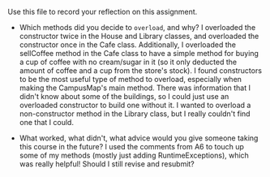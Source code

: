 Use this file to record your reflection on this assignment.

- Which methods did you decide to `overload`, and why?
I overloaded the constructor twice in the House and Library classes, and overloaded the constructor once in the Cafe class. Additionally, I overloaded the sellCoffee method in the Cafe class to have a simple method for buying a cup of coffee with no cream/sugar in it (so it only deducted the amount of coffee and a cup from the store's stock).
I found constructors to be the most useful type of method to overload, especially when making the CampusMap's main method. There was information that I didn't know about some of the buildings, so I could just use an overloaded constructor to build one without it. I wanted to overload a non-constructor method in the Library class, but I really couldn't find one that I could.

- What worked, what didn't, what advice would you give someone taking this course in the future?
I used the comments from A6 to touch up some of my methods (mostly just adding RuntimeExceptions), which was really helpful! Should I still revise and resubmit?